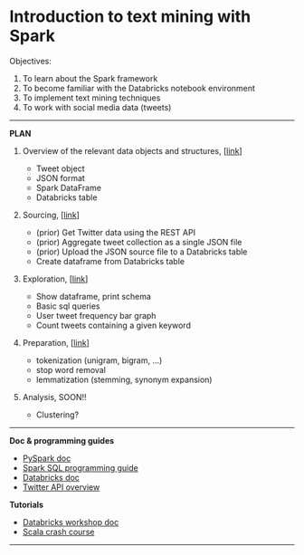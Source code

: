 # Introduction to text mining with Spark

Objectives:

1. To learn about the Spark framework
2. To become familiar with the Databricks notebook environment
3. To implement text mining techniques
4. To work with social media data (tweets)


***************************************************************************************

**PLAN**


1. Overview of the relevant data objects and structures, [[link](https://github.com/eolecvk/intro_spark_twitter/blob/master/notebooks/data_overview.ipynb)]
    + Tweet object
    + JSON format
    + Spark DataFrame
    + Databricks table
    
2. Sourcing, [[link](https://github.com/eolecvk/intro_spark_twitter/blob/master/notebooks/data_sourcing.ipynb)]
    + (prior) Get Twitter data using the REST API
    + (prior) Aggregate tweet collection as a single JSON file
    + (prior) Upload the JSON source file to a Databricks table 
    + Create dataframe from Databricks table
    
3. Exploration, [[link](https://github.com/eolecvk/intro_spark_twitter/blob/master/notebooks/data_exploration.ipynb)]
   + Show dataframe, print schema
   + Basic sql queries
   + User tweet frequency bar graph
   + Count tweets containing a given keyword

4. Preparation, [[link]()]
   + tokenization (unigram, bigram, ...)
   + stop word removal
   + lemmatization (stemming, synonym expansion)

5. Analysis, SOON!!
   + Clustering?


***************************************************************************************
**Doc & programming guides**
+ [PySpark doc](https://spark.apache.org/docs/latest/api/python/)
+ [Spark SQL programming guide](https://spark.apache.org/docs/latest/sql-programming-guide.html)
+ [Databricks doc](https://docs.databricks.com/)
+ [Twitter API overview](https://dev.twitter.com/overview/api)

**Tutorials**
+ [Databricks workshop doc](http://training.databricks.com/workshop/sparkcamp.pdf)
+ [Scala crash course](https://lintool.github.io/SparkTutorial/slides/day1_Scala_crash_course.pdf)

***************************************************************************************

